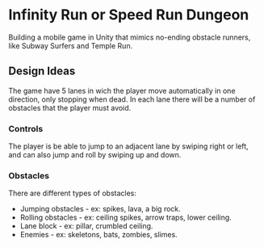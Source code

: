 # Infinity Run or Speed Run Dungeon
Building a mobile game in Unity that mimics no-ending obstacle runners, like Subway Surfers and Temple Run.

## Design Ideas
The game have 5 lanes in wich the player move automatically in one direction, only stopping when dead. In each lane there will be a number of obstacles that the player must avoid.
### Controls
The player is be able to jump to an adjacent lane by swiping right or left, and can also jump and roll by swiping up and down.
### Obstacles
There are different types of obstacles:
  * Jumping obstacles - ex: spikes, lava, a big rock.
  * Rolling obstacles - ex: ceiling spikes, arrow traps, lower ceiling.
  * Lane block - ex: pillar, crumbled ceiling.
  * Enemies - ex: skeletons, bats, zombies, slimes.


